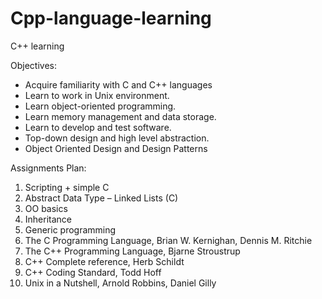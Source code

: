 # Cpp-language-learning
C++ learning

Objectives:

* Acquire familiarity with C and C++ languages
* Learn to work in Unix environment.
* Learn object-oriented programming.
* Learn memory management and data storage.
* Learn to develop and test software.
* Top-down design and high level abstraction.
* Object Oriented Design and Design Patterns

Assignments Plan:

1. Scripting + simple C
2. Abstract Data Type – Linked Lists (C)
3. OO basics
4. Inheritance
5. Generic programming
6. The C Programming Language, Brian W. Kernighan, Dennis M. Ritchie
7. The C++ Programming Language, Bjarne Stroustrup
8. C++ Complete reference, Herb Schildt
9. C++ Coding Standard, Todd Hoff
10. Unix in a Nutshell, Arnold Robbins, Daniel Gilly
